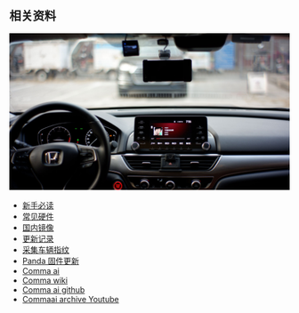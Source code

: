 ## 相关资料

<center>
    <img src="/files/accord_openpilot.jpg" alt="十代雅阁安装 openpilot">
</center>

- [新手必读](cn/FAQ.md)
- [常见硬件](cn/hardwares.md)
- [国内镜像](mirror.md)
- [更新记录](cn/openpilot_releases.md)
- [采集车辆指纹](cn/Creating_Fingerprints.md)
- [Panda 固件更新](cn/how_to_flash_panda.md)
- [Comma ai](http://comma.ai/)
- [Comma wiki](https://community.comma.ai/wiki)
- [Comma ai github](https://github.com/commaai)
- [Commaai archive Youtube](https://www.youtube.com/channel/UCwgKmJM4ZJQRJ-U5NjvR2dg)

